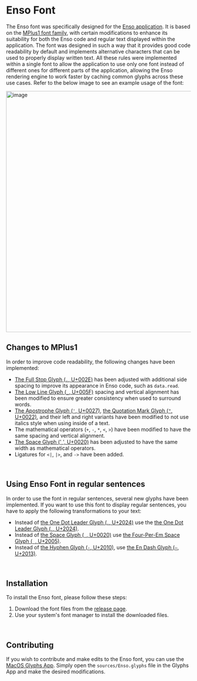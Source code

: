 # Enso Font

The Enso font was specifically designed for the [Enso application](https://enso.org). It is based on the [MPlus1 font family](https://github.com/coz-m/MPLUS_FONTS), with certain modifications to enhance its suitability for both the Enso code and regular text displayed within the application. The font was designed in such a way that it provides good code readability by default and implements alternative characters that can be used to properly display written text. All these rules were implemented within a single font to allow the application to use only one font instead of different ones for different parts of the application, allowing the Enso rendering engine to work faster by caching common glyphs across these use cases. Refer to the below image to see an example usage of the font:

<img width="656" alt="image" src="https://github.com/enso-org/font/assets/1623053/9a2ca1f7-be02-4676-86ae-8ed8f7026e9f">

<br/>

## Changes to MPlus1

In order to improve code readability, the following changes have been implemented:

- [The Full Stop Glyph (`.`, U+002E)](https://www.compart.com/en/unicode/U+002E) has been adjusted with additional side spacing to improve its appearance in Enso code, such as `data.read`.
- [The Low Line Glyph (`_`, U+005F)](https://www.compart.com/en/unicode/U+005F) spacing and vertical alignment has been modified to ensure greater consistency when used to surround words.
- [The Apostrophe Glyph (`'`, U+0027)](https://www.compart.com/en/unicode/U+0027), [the Quotation Mark Glyph (`"`, U+0022)](https://www.compart.com/en/unicode/U+0022), and their left and right variants have been modified to not use italics style when using inside of a text.
- The mathematical operators (`+`, `-`, `*`, `<`, `>`) have been modified to have the same spacing and vertical alignment.
- [The Space Glyph (' ', U+0020)](https://www.compart.com/en/unicode/U+0020) has been adjusted to have the same width as mathematical operators.
- Ligatures for `<|`, `|>`, and `->` have been added.

<br/>

## Using Enso Font in regular sentences

In order to use the font in regular sentences, several new glyphs have been implemented. If you want to use this font to display regular sentences, you have to apply the following transformations to your text:

- Instead of [the One Dot Leader Glyph (`․`, U+2024)](https://www.compart.com/en/unicode/U+2024) use the [the One Dot Leader Glyph (`․`, U+2024)](https://www.compart.com/en/unicode/U+2024).
- Instead of [the Space Glyph (` `, U+0020)](https://www.compart.com/en/unicode/U+0020) use [the Four-Per-Em Space Glyph (` `, U+2005)](https://www.compart.com/en/unicode/U+2005).
- Instead of [the Hyphen Glyph (`-`, U+2010)](https://www.compart.com/en/unicode/U+2010), use [the En Dash Glyph (`–`, U+2013)](https://www.compart.com/en/unicode/U+2013).

<br/>

## Installation

To install the Enso font, please follow these steps:

1. Download the font files from the [release page](https://github.com/enso-org/font/releases).
2. Use your system's font manager to install the downloaded files.

<br/>

## Contributing

If you wish to contribute and make edits to the Enso font, you can use the [MacOS Glyphs App](https://glyphsapp.com). Simply open the `sources/Enso.glyphs` file in the Glyphs App and make the desired modifications.
